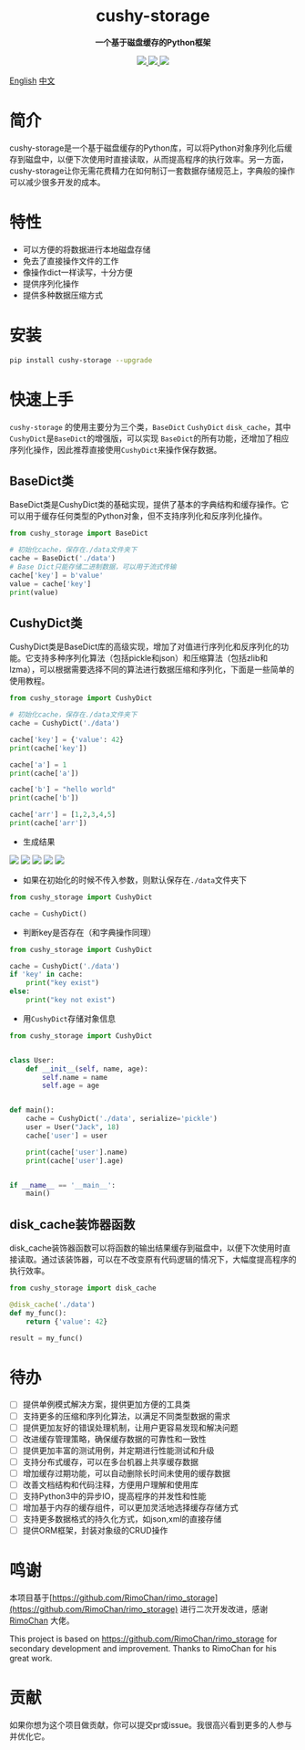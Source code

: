 <h1 align="center">
    cushy-storage
</h1>
<p align="center">
  <strong>一个基于磁盘缓存的Python框架</strong>
</p>

<p align="center">
    <a target="_blank" href="">
        <img src="https://img.shields.io/badge/License-Apache%202.0-blue.svg?label=license" />
    </a>
    <a target="_blank" href=''>
        <img src="https://static.pepy.tech/personalized-badge/broadcast-service?period=total&units=international_system&left_color=grey&right_color=blue&left_text=Downloads/Total"/>
   </a>
    <a target="_blank" href=''>
        <img src="https://static.pepy.tech/personalized-badge/cushy-socket?period=month&units=international_system&left_color=grey&right_color=blue&left_text=Downloads/Week"/>
   </a>
</p>

[English](/README_en.md) [中文](/README.md)

# 简介
cushy-storage是一个基于磁盘缓存的Python库，可以将Python对象序列化后缓存到磁盘中，以便下次使用时直接读取，从而提高程序的执行效率。另一方面，
cushy-storage让你无需花费精力在如何制订一套数据存储规范上，字典般的操作可以减少很多开发的成本。

# 特性
- 可以方便的将数据进行本地磁盘存储
- 免去了直接操作文件的工作
- 像操作dict一样读写，十分方便
- 提供序列化操作
- 提供多种数据压缩方式


# 安装

```bash
pip install cushy-storage --upgrade 
```

# 快速上手

`cushy-storage` 的使用主要分为三个类，`BaseDict` `CushyDict` `disk_cache`，其中`CushyDict`是`BaseDict`的增强版，可以实现
`BaseDict`的所有功能，还增加了相应序列化操作，因此推荐直接使用`CushyDict`来操作保存数据。

## BaseDict类

BaseDict类是CushyDict类的基础实现，提供了基本的字典结构和缓存操作。它可以用于缓存任何类型的Python对象，但不支持序列化和反序列化操作。

```python
from cushy_storage import BaseDict

# 初始化cache，保存在./data文件夹下
cache = BaseDict('./data')
# Base Dict只能存储二进制数据，可以用于流式传输
cache['key'] = b'value'
value = cache['key']
print(value)

```

## CushyDict类

CushyDict类是BaseDict库的高级实现，增加了对值进行序列化和反序列化的功能。它支持多种序列化算法（包括pickle和json）和压缩算法（包括zlib和lzma），可以根据需要选择不同的算法进行数据压缩和序列化，下面是一些简单的使用教程。

```python
from cushy_storage import CushyDict

# 初始化cache，保存在./data文件夹下
cache = CushyDict('./data')

cache['key'] = {'value': 42}
print(cache['key'])

cache['a'] = 1
print(cache['a'])

cache['b'] = "hello world"
print(cache['b'])

cache['arr'] = [1,2,3,4,5]
print(cache['arr'])

```

- 生成结果

<img src="https://zeeland-bucket.oss-cn-beijing.aliyuncs.com/images/20230416210730.png"/>

<img src="https://zeeland-bucket.oss-cn-beijing.aliyuncs.com/images/20230416210837.png"/>

<img src="https://zeeland-bucket.oss-cn-beijing.aliyuncs.com/images/20230416210825.png"/>

<img src="https://zeeland-bucket.oss-cn-beijing.aliyuncs.com/images/20230416210809.png"/>

<img src="https://zeeland-bucket.oss-cn-beijing.aliyuncs.com/images/20230416210757.png"/>

- 如果在初始化的时候不传入参数，则默认保存在`./data`文件夹下

```python
from cushy_storage import CushyDict

cache = CushyDict()
```


- 判断key是否存在（和字典操作同理）

```python
from cushy_storage import CushyDict

cache = CushyDict('./data')
if 'key' in cache:
    print("key exist")
else:
    print("key not exist")

```

- 用`CushyDict`存储对象信息

```python
from cushy_storage import CushyDict


class User:
    def __init__(self, name, age):
        self.name = name
        self.age = age


def main():
    cache = CushyDict('./data', serialize='pickle')
    user = User("Jack", 18)
    cache['user'] = user

    print(cache['user'].name)
    print(cache['user'].age)


if __name__ == '__main__':
    main()

```


## disk_cache装饰器函数

disk_cache装饰器函数可以将函数的输出结果缓存到磁盘中，以便下次使用时直接读取。通过该装饰器，可以在不改变原有代码逻辑的情况下，大幅度提高程序的执行效率。

```python
from cushy_storage import disk_cache

@disk_cache('./data')
def my_func():
    return {'value': 42}

result = my_func()

```
 
 
# 待办

- [ ] 提供单例模式解决方案，提供更加方便的工具类
- [ ] 支持更多的压缩和序列化算法，以满足不同类型数据的需求
- [ ] 提供更加友好的错误处理机制，让用户更容易发现和解决问题
- [ ] 改进缓存管理策略，确保缓存数据的可靠性和一致性
- [ ] 提供更加丰富的测试用例，并定期进行性能测试和升级
- [ ] 支持分布式缓存，可以在多台机器上共享缓存数据
- [ ] 增加缓存过期功能，可以自动删除长时间未使用的缓存数据
- [ ] 改善文档结构和代码注释，方便用户理解和使用库
- [ ] 支持Python3中的异步IO，提高程序的并发性和性能
- [ ] 增加基于内存的缓存组件，可以更加灵活地选择缓存存储方式
- [ ] 支持更多数据格式的持久化方式，如json,xml的直接存储
- [ ] 提供ORM框架，封装对象级的CRUD操作

# 鸣谢
本项目基于[https://github.com/RimoChan/rimo_storage](https://github.com/RimoChan/rimo_storage) 进行二次开发改进，感谢[RimoChan](https://github.com/RimoChan) 大佬。

This project is based on https://github.com/RimoChan/rimo_storage for secondary development and improvement. Thanks to RimoChan for his great work.

# 贡献
如果你想为这个项目做贡献，你可以提交pr或issue。我很高兴看到更多的人参与并优化它。
